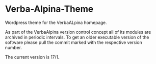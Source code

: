 # Verba-Alpina-Theme

Wordpress theme for the VerbaALpina homepage.

As part of the VerbaAlpina version control concept all of its modules are archived in periodic intervals. To get an older executable version of the software please pull the commit marked with the respective version number.

The current version is 17/1.
